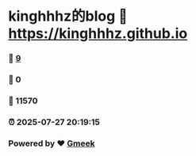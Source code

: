 # kinghhhz的blog :link: https://kinghhhz.github.io 
### :page_facing_up: [9](https://kinghhhz.github.io/tag.html) 
### :speech_balloon: 0 
### :hibiscus: 11570 
### :alarm_clock: 2025-07-27 20:19:15 
### Powered by :heart: [Gmeek](https://github.com/Meekdai/Gmeek)
